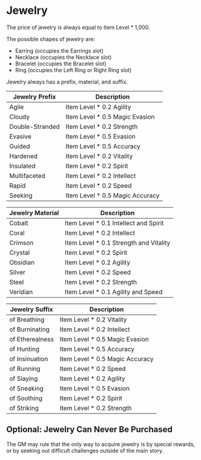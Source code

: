# Jewelry

The price of jewelry is always equal to Item Level * 1,000.

The possible shapes of jewelry are:

- Earring (occupies the Earrings slot)
- Necklace (occupies the Necklace slot)
- Bracelet (occupies the Bracelet slot)
- Ring (occupies the Left Ring or Right Ring slot)

Jewelry always has a prefix, material, and suffix.

| Jewelry Prefix | Description |
| ---            | ---         |
| Agile | Item Level * 0.2 Agility
| Cloudy | Item Level * 0.5 Magic Evasion
| Double-Stranded | Item Level * 0.2 Strength
| Evasive | Item Level * 0.5 Evasion
| Guided | Item Level * 0.5 Accuracy
| Hardened | Item Level * 0.2 Vitality
| Insulated | Item Level * 0.2 Spirit
| Multifaceted | Item Level * 0.2 Intellect
| Rapid | Item Level * 0.2 Speed
| Seeking | Item Level * 0.5 Magic Accuracy

| Jewelry Material | Description |
| ---              | ---         |
| Cobalt | Item Level * 0.1 Intellect and Spirit
| Coral | Item Level * 0.2 Intellect
| Crimson | Item Level * 0.1 Strength and Vitality
| Crystal | Item Level * 0.2 Spirit
| Obsidian | Item Level * 0.2 Agility
| Silver | Item Level * 0.2 Speed
| Steel | Item Level * 0.2 Strength
| Veridian | Item Level * 0.1 Agility and Speed

| Jewelry Suffix | Description |
| ---            | ---         |
| of Breathing | Item Level * 0.2 Vitality
| of Burninating | Item Level * 0.2 Intellect
| of Etherealness | Item Level * 0.5 Magic Evasion
| of Hunting | Item Level * 0.5 Accuracy
| of Insinuation | Item Level * 0.5 Magic Accuracy
| of Running | Item Level * 0.2 Speed
| of Slaying | Item Level * 0.2 Agility
| of Sneaking | Item Level * 0.5 Evasion
| of Soothing | Item Level * 0.2 Spirit
| of Striking | Item Level * 0.2 Strength

## Optional: Jewelry Can Never Be Purchased

The GM may rule that the only way to acquire jewelry is by special rewards, or by seeking out difficult challenges outside of the main story.
